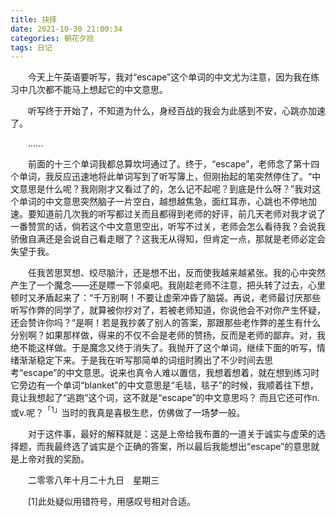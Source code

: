 ```yaml
---
title: 抉择
date: 2021-10-30 21:00:34
categories: 朝花夕拾
tags: 日记
---
```


&emsp;&emsp;今天上午英语要听写，我对“escape”这个单词的中文尤为注意，因为我在练习中几次都不能马上想起它的中文意思。

&emsp;&emsp;听写终于开始了，不知道为什么，身经百战的我会为此感到不安，心跳亦加速了。

&emsp;&emsp;......
<!--more-->
&emsp;&emsp;前面的十三个单词我都总算坎坷通过了。终于，“escape”，老师念了第十四个单词，我反应迅速地将此单词写到了听写簿上，但刚抬起的笔突然停住了。“中文意思是什么呢？我刚刚才又看过了的，怎么记不起呢？到底是什么呀？”我对这个单词的中文意思突然脑子一片空白，越想越焦急，面红耳赤，心跳也不停地加速。要知道前几次我的听写都过关而且都得到老师的好评，前几天老师对我才说了一番赞赏的话，倘若这个中文意思空出，听写不过关，老师会怎么看待我？会说我骄傲自满还是会说自己看走眼了？这我无从得知，但肯定一点，那就是老师必定会失望于我。

&emsp;&emsp;任我苦思冥想、绞尽脑汁，还是想不出，反而使我越来越紧张。我的心中突然产生了一个魔念——还是瞟一下邻桌吧。我刚趁老师不注意，把头转了过去，心里顿时又矛盾起来了：“千万别啊！不要让虚荣冲昏了脑袋。再说，老师最讨厌那些听写作弊的同学了，就算被你抄对了，若被老师知道，你说他会不对你产生怀疑，还会赞许你吗？”是啊！若是我抄袭了别人的答案，那跟那些老作弊的差生有什么分别啊？如果那样做，得来的不仅不会是老师的赞扬，反而是老师的鄙弃。对，我绝不能这样做。于是魔念又终于消失了。我抛开了这个单词，继续下面的听写，情绪渐渐稳定下来。于是我在听写那简单的词组时腾出了不少时间去思考“escape”的中文意思。说来也真令人难以置信，我想着想着，就在想到练习时它旁边有一个单词“blanket”的中文意思是“毛毯，毯子”的时候，我顺着往下想，竟让我想起了“逃跑”这个词，这不就是“escape”的中文意思吗？ 而且它还可作n.或v.呢？<sup>「1」</sup>当时的我真是喜极生悲，仿佛做了一场梦一般。

&emsp;&emsp;对于这件事，最好的解释就是：这是上帝给我布置的一道关于诚实与虚荣的选择题，而我最终选了诚实是个正确的答案，所以最后我能想出“escape”的意思就是上帝对我的奖励。

&emsp;&emsp;二零零八年十月二十九日&emsp;星期三

&emsp;&emsp;[1]此处疑似用错符号，用感叹号相对合适。
